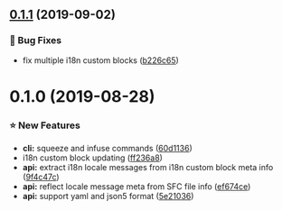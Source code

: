 <a name="0.1.1"></a>
## [0.1.1](https://github.com/kazupon/vue-i18n-locale-message/compare/v0.1.0...v0.1.1) (2019-09-02)


### :bug: Bug Fixes

* fix multiple i18n custom blocks ([b226c65](https://github.com/kazupon/vue-i18n-locale-message/commit/b226c65))



<a name="0.1.0"></a>
# 0.1.0 (2019-08-28)


### :star: New Features

* **cli:** squeeze and infuse commands ([60d1136](https://github.com/kazupon/vue-i18n-locale-message/commit/60d1136))
* i18n custom block updating ([ff236a8](https://github.com/kazupon/vue-i18n-locale-message/commit/ff236a8))
* **api:** extract i18n locale messages from i18n custom block meta info ([9f4c47c](https://github.com/kazupon/vue-i18n-locale-message/commit/9f4c47c))
* **api:** reflect locale message meta from SFC file info ([ef674ce](https://github.com/kazupon/vue-i18n-locale-message/commit/ef674ce))
* **api:** support yaml and json5 format ([5e21036](https://github.com/kazupon/vue-i18n-locale-message/commit/5e21036))
